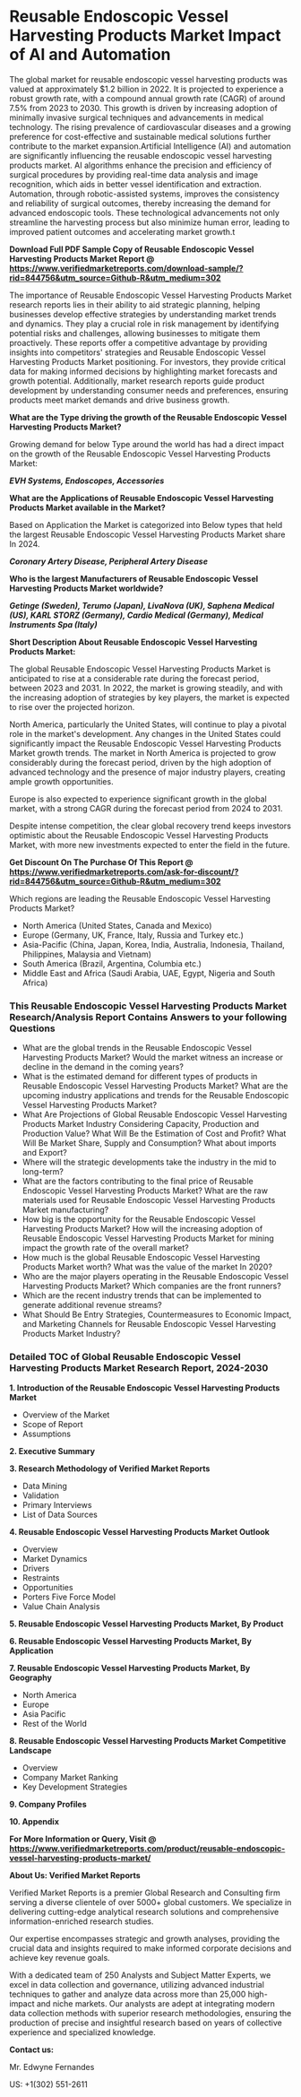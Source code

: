 <meta name="title" content="Global Reusable Endoscopic Vessel Harvesting Products Market Impact of AI and Automation"><meta name="description" content="The global market for reusable endoscopic vessel harvesting products was valued at approximately $1.2 billion in 2022. It is projected to experience a robust growth rate,"><meta name="title" content="Reusable Endoscopic Vessel Harvesting Products Market Size, Share, Scope, Trends, Growth, Opportunities, Analysis, Forecast"><h1>Reusable Endoscopic Vessel Harvesting Products Market Impact of AI and Automation</h1>The global market for reusable endoscopic vessel harvesting products was valued at approximately $1.2 billion in 2022. It is projected to experience a robust growth rate, with a compound annual growth rate (CAGR) of around 7.5% from 2023 to 2030. This growth is driven by increasing adoption of minimally invasive surgical techniques and advancements in medical technology. The rising prevalence of cardiovascular diseases and a growing preference for cost-effective and sustainable medical solutions further contribute to the market expansion.Artificial Intelligence (AI) and automation are significantly influencing the reusable endoscopic vessel harvesting products market. AI algorithms enhance the precision and efficiency of surgical procedures by providing real-time data analysis and image recognition, which aids in better vessel identification and extraction. Automation, through robotic-assisted systems, improves the consistency and reliability of surgical outcomes, thereby increasing the demand for advanced endoscopic tools. These technological advancements not only streamline the harvesting process but also minimize human error, leading to improved patient outcomes and accelerating market growth.t</p><p id="" class=""><strong>Download Full PDF Sample Copy of Reusable Endoscopic Vessel Harvesting Products Market Report @ <a href="https://www.verifiedmarketreports.com/download-sample/?rid=844756&utm_source=Github-R&utm_medium=302" target="_blank">https://www.verifiedmarketreports.com/download-sample/?rid=844756&utm_source=Github-R&utm_medium=302</a></strong></p><p>The importance of&nbsp;Reusable Endoscopic Vessel Harvesting Products Market research reports lies in their ability to aid strategic planning, helping businesses develop effective strategies by understanding market trends and dynamics. They play a crucial role in risk management by identifying potential risks and challenges, allowing businesses to mitigate them proactively. These reports offer a competitive advantage by providing insights into competitors' strategies and Reusable Endoscopic Vessel Harvesting Products Market positioning. For investors, they provide critical data for making informed decisions by highlighting market forecasts and growth potential. Additionally, market research reports guide product development by understanding consumer needs and preferences, ensuring products meet market demands and drive business growth.</p><p><strong>What are the&nbsp;Type driving the growth of the Reusable Endoscopic Vessel Harvesting Products Market?</strong></p><p id="" class="">Growing demand for below Type around the world has had a direct impact on the growth of the Reusable Endoscopic Vessel Harvesting Products Market:</p><em><strong>EVH Systems, Endoscopes, Accessories</strong></em></p><strong>What are the&nbsp;Applications&nbsp;of Reusable Endoscopic Vessel Harvesting Products Market available in the Market?</strong></p><p id="" class="">Based on Application the Market is categorized into Below types that held the largest Reusable Endoscopic Vessel Harvesting Products Market share In 2024.</p><em><strong>Coronary Artery Disease, Peripheral Artery Disease</strong></em></p><strong>Who is the largest Manufacturers of Reusable Endoscopic Vessel Harvesting Products Market worldwide?</strong></p><p><em><strong>Getinge (Sweden), Terumo (Japan), LivaNova (UK), Saphena Medical (US), KARL STORZ (Germany), Cardio Medical (Germany), Medical Instruments Spa (Italy)</strong></em></p><p id="" class=""><strong>Short Description About Reusable Endoscopic Vessel Harvesting Products Market:</strong></p><p>The global Reusable Endoscopic Vessel Harvesting Products Market is anticipated to rise at a considerable rate during the forecast period, between 2023 and 2031. In 2022, the market is growing steadily, and with the increasing adoption of strategies by key players, the market is expected to rise over the projected horizon.</p><p>North America, particularly the United States, will continue to play a pivotal role in the market's development. Any changes in the United States could significantly impact the Reusable Endoscopic Vessel Harvesting Products Market growth trends. The market in North America is projected to grow considerably during the forecast period, driven by the high adoption of advanced technology and the presence of major industry players, creating ample growth opportunities.</p><p>Europe is also expected to experience significant growth in the global market, with a strong CAGR during the forecast period from 2024 to 2031.</p><p>Despite intense competition, the clear global recovery trend keeps investors optimistic about the Reusable Endoscopic Vessel Harvesting Products Market, with more new investments expected to enter the field in the future.</p><p id="" class=""><strong>Get Discount On The Purchase Of This Report @ <a href="https://www.verifiedmarketreports.com/ask-for-discount/?rid=844756&utm_source=Github-R&utm_medium=302" target="_blank">https://www.verifiedmarketreports.com/ask-for-discount/?rid=844756&utm_source=Github-R&utm_medium=302</a></strong></p>Which regions are leading the Reusable Endoscopic Vessel Harvesting Products Market?</p><ul><li>North America (United States, Canada and Mexico)</li><li>Europe (Germany, UK, France, Italy, Russia and Turkey etc.)</li><li>Asia-Pacific (China, Japan, Korea, India, Australia, Indonesia, Thailand, Philippines, Malaysia and Vietnam)</li><li>South America (Brazil, Argentina, Columbia etc.)</li><li>Middle East and Africa (Saudi Arabia, UAE, Egypt, Nigeria and South Africa)</li></ul><h3 id="" class="">This Reusable Endoscopic Vessel Harvesting Products Market Research/Analysis Report Contains Answers to your following Questions</h3><ul><li>What are the global trends in the Reusable Endoscopic Vessel Harvesting Products Market? Would the market witness an increase or decline in the demand in the coming years?</li><li>What is the estimated demand for different types of products in Reusable Endoscopic Vessel Harvesting Products Market? What are the upcoming industry applications and trends for the Reusable Endoscopic Vessel Harvesting Products Market?</li><li>What Are Projections of Global Reusable Endoscopic Vessel Harvesting Products Market Industry Considering Capacity, Production and Production Value? What Will Be the Estimation of Cost and Profit? What Will Be Market Share, Supply and Consumption? What about imports and Export?</li><li>Where will the strategic developments take the industry in the mid to long-term?</li><li>What are the factors contributing to the final price of Reusable Endoscopic Vessel Harvesting Products Market? What are the raw materials used for Reusable Endoscopic Vessel Harvesting Products Market manufacturing?</li><li>How big is the opportunity for the Reusable Endoscopic Vessel Harvesting Products Market? How will the increasing adoption of Reusable Endoscopic Vessel Harvesting Products Market for mining impact the growth rate of the overall market?</li><li>How much is the global Reusable Endoscopic Vessel Harvesting Products Market worth? What was the value of the market In 2020?</li><li>Who are the major players operating in the Reusable Endoscopic Vessel Harvesting Products Market? Which companies are the front runners?</li><li>Which are the recent industry trends that can be implemented to generate additional revenue streams?</li><li>What Should Be Entry Strategies, Countermeasures to Economic Impact, and Marketing Channels for Reusable Endoscopic Vessel Harvesting Products Market Industry?</li></ul><h3 id="" class="">Detailed TOC of Global Reusable Endoscopic Vessel Harvesting Products Market Research Report, 2024-2030</h3><p id="" class=""><strong>1. Introduction of the Reusable Endoscopic Vessel Harvesting Products Market</strong></p><ul><li>Overview of the Market</li><li>Scope of Report</li><li>Assumptions</li></ul><p id="" class=""><strong>2. Executive Summary</strong></p><p id="" class=""><strong>3. Research Methodology of Verified Market Reports</strong></p><ul><li>Data Mining</li><li>Validation</li><li>Primary Interviews</li><li>List of Data Sources</li></ul><p id="" class=""><strong>4. Reusable Endoscopic Vessel Harvesting Products Market Outlook</strong></p><ul><li>Overview</li><li>Market Dynamics</li><li>Drivers</li><li>Restraints</li><li>Opportunities</li><li>Porters Five Force Model</li><li>Value Chain Analysis</li></ul><p id="" class=""><strong>5. Reusable Endoscopic Vessel Harvesting Products Market, By Product</strong></p><p id="" class=""><strong>6. Reusable Endoscopic Vessel Harvesting Products Market, By Application</strong></p><p id="" class=""><strong>7. Reusable Endoscopic Vessel Harvesting Products Market, By Geography</strong></p><ul><li>North America</li><li>Europe</li><li>Asia Pacific</li><li>Rest of the World</li></ul><p id="" class=""><strong>8. Reusable Endoscopic Vessel Harvesting Products Market Competitive Landscape</strong></p><ul><li>Overview</li><li>Company Market Ranking</li><li>Key Development Strategies</li></ul><p id="" class=""><strong>9. Company Profiles</strong></p><p id="" class=""><strong>10. Appendix</strong></p><p id="" class=""><strong>For More Information or Query, Visit @ <a href="https://www.verifiedmarketreports.com/product/reusable-endoscopic-vessel-harvesting-products-market/" target="_blank">https://www.verifiedmarketreports.com/product/reusable-endoscopic-vessel-harvesting-products-market/</a></strong></p><p id="" class=""><strong>About Us: Verified Market Reports</strong></p><p id="" class="">Verified Market Reports is a premier Global Research and Consulting firm serving a diverse clientele of over 5000+ global customers. We specialize in delivering cutting-edge analytical research solutions and comprehensive information-enriched research studies.</p><p id="" class="">Our expertise encompasses strategic and growth analyses, providing the crucial data and insights required to make informed corporate decisions and achieve key revenue goals.</p><p id="" class="">With a dedicated team of 250 Analysts and Subject Matter Experts, we excel in data collection and governance, utilizing advanced industrial techniques to gather and analyze data across more than 25,000 high-impact and niche markets. Our analysts are adept at integrating modern data collection methods with superior research methodologies, ensuring the production of precise and insightful research based on years of collective experience and specialized knowledge.</p><p id="" class=""><strong>Contact us:</strong></p><p id="" class="">Mr. Edwyne Fernandes</p><p id="" class="">US: +1(302) 551-2611</p>